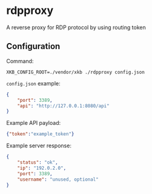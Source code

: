 # rdpproxy

A reverse proxy for RDP protocol by using routing token

## Configuration

Command:

```shell
XKB_CONFIG_ROOT=./vendor/xkb ./rdpproxy config.json
```

`config.json` example:

```json
{
    "port": 3389,
    "api": "http://127.0.0.1:8080/api"
}
```

Example API payload:

```json
{"token":"example_token"}
```

Example server response:

```json
{
    "status": "ok",
    "ip": "192.0.2.0",
    "port": 3389,
    "username": "unused, optional"
}
```
